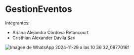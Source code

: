 # GestionEventos
Integrantes: 
- Ariana Alejandra Córdova Betancourt
- Cristhian Alexander Dávila Sari

![Imagen de WhatsApp 2024-11-29 a las 10 36 32_0877016f](https://github.com/user-attachments/assets/9ed940c6-8146-43d4-ae71-80ea627ea327)

  
